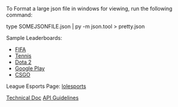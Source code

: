 To Format a large json file in windows for viewing, run the following command:

type SOMEJSONFILE.json | py -m json.tool > pretty.json


Sample Leaderboards:
- [FIFA](https://www.fifa.com/fifa-world-ranking/men?dateId=id14142)
- [Tennis](https://www.espn.com/tennis/rankings)
- [Dota 2](https://ggscore.com/en/dota-2/team)
- [Google Play](https://www.exophase.com/android/leaderboard/)
- [CSGO](https://pro.eslgaming.com/worldranking/csgo/rankings/)


League Esports Page:
[lolesports](https://lolesports.com/standings/lcs/lcs_summer_2023/regular_season)


[Technical Doc](https://docs.google.com/document/d/1wFRehKMJkkRR5zyjEZyaVL9H3ZbhP7_wP0FBE5ID40c/edit?usp=sharing)
[API Guidelines](https://docs.google.com/document/d/1Klodp4YqE6bIOES026ecmNb_jS5IOntRqLv5EmDAXyc/edit?usp=sharing)
